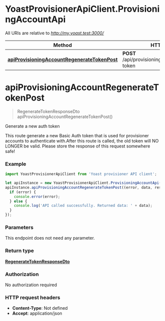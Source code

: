 # YoastProvisionerApiClient.ProvisioningAccountApi

All URIs are relative to *http://my.yoast.test:3000/*

Method | HTTP request | Description
------------- | ------------- | -------------
[**apiProvisioningAccountRegenerateTokenPost**](ProvisioningAccountApi.md#apiProvisioningAccountRegenerateTokenPost) | **POST** /api/provisioning/account/regenerate-token | Generate a new auth token

<a name="apiProvisioningAccountRegenerateTokenPost"></a>
# **apiProvisioningAccountRegenerateTokenPost**
> RegenerateTokenResponseDto apiProvisioningAccountRegenerateTokenPost()

Generate a new auth token

This route generate a new Basic Auth token that is used for provisioner accounts to authenticate with.After this route is called, the old token will NO LONGER be valid. Please store the response of this request somewhere safe!

### Example
```javascript
import YoastProvisionerApiClient from 'Yoast provisioner API client';

let apiInstance = new YoastProvisionerApiClient.ProvisioningAccountApi();
apiInstance.apiProvisioningAccountRegenerateTokenPost((error, data, response) => {
  if (error) {
    console.error(error);
  } else {
    console.log('API called successfully. Returned data: ' + data);
  }
});
```

### Parameters
This endpoint does not need any parameter.

### Return type

[**RegenerateTokenResponseDto**](RegenerateTokenResponseDto.md)

### Authorization

No authorization required

### HTTP request headers

 - **Content-Type**: Not defined
 - **Accept**: application/json

